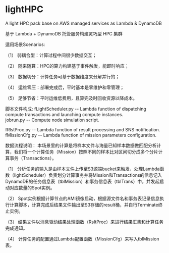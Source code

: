 # lightHPC
A light HPC pack base on AWS managed services as Lambda &amp; DynamoDB

基于 Lambda + DynamoDB 托管服务构建灵巧型 HPC 集群

适用场景Scenarios:

（1）	弱耦合型：计算过程中间很少数据交互；

（2）	随来随算：HPC的算力构建基于事件触发，能即时响应；

（3）	数据切分：计算任务可基于数据维度来分解并行的；

（4）	运维零压：部署完成后，平时基本是零维护和零管理；

（5）	足够节省：平时运维低费用，且算完及时回收资源以降成本。


脚本文件构成:
fLightScheduler.py -- Lambda function of dispatching compute transactions and launching compute instances.   
jobrun.py -- Compute node simulation script.

fRlstProc.py -- Lambda function of result processing and SNS notification.
fMissionCfg.py -- Lambda function of mission parameters configuration.


数据流程说明：
本场景里的计算是将样本文件与海量已知样本数据做匹配分析计算，我们将一个计算任务（Mission）按照不同的样本比对区间切分成多个分片计算事务（Transactions）。

（1）	分析任务的输入是由样本文件上传至S3源端bucket来触发，处理Lambda函数（lightScheduler）负责划分计算事务并将Mission和Transactions的信息记入DynamoDB的任务信息表（tblMission）和事务信息表（tblTrans）中，并发起启动对应数量的Spot实例。

（2）	Spot实例根据计算节点的AMI镜像启动，根据源文件名和事务表记录信息执行计算脚本，计算完成后结果文件输出至S3存储的result桶，并自行Terminate终止实例。

（3）	结果文件以消息驱动结果处理函数（RsltProc）来进行结果汇集和计算任务完成通知。

（4）	计算任务的配置通过Lambda配置函数（MissionCfg）来写入tblMission表。


